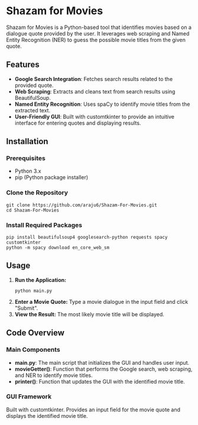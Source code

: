 <!DOCTYPE html>
<html lang="en">
    <div class="container">
        <h1>Shazam for Movies</h1>
        <p>Shazam for Movies is a Python-based tool that identifies movies based on a dialogue quote provided by the user. It leverages web scraping and Named Entity Recognition (NER) to guess the possible movie titles from the given quote.</p>
        <h2>Features</h2>
        <ul>
            <li><strong>Google Search Integration</strong>: Fetches search results related to the provided quote.</li>
            <li><strong>Web Scraping</strong>: Extracts and cleans text from search results using BeautifulSoup.</li>
            <li><strong>Named Entity Recognition</strong>: Uses spaCy to identify movie titles from the extracted text.</li>
            <li><strong>User-Friendly GUI</strong>: Built with customtkinter to provide an intuitive interface for entering quotes and displaying results.</li>
        </ul>
        <h2>Installation</h2>
        <h3>Prerequisites</h3>
        <ul>
            <li>Python 3.x</li>
            <li>pip (Python package installer)</li>
        </ul>
        <h3>Clone the Repository</h3>
        <pre><code>git clone https://github.com/araju6/Shazam-For-Movies.git
cd Shazam-For-Movies</code></pre>
        <h3>Install Required Packages</h3>
        <pre><code>pip install beautifulsoup4 googlesearch-python requests spacy customtkinter
python -m spacy download en_core_web_sm</code></pre>
        <h2>Usage</h2>
        <ol>
            <li><strong>Run the Application:</strong>
            <pre><code>python main.py</code></pre></li>
            <li><strong>Enter a Movie Quote:</strong> Type a movie dialogue in the input field and click "Submit".</li>
            <li><strong>View the Result:</strong> The most likely movie title will be displayed.</li>
        </ol>
        <h2>Code Overview</h2>
        <h3>Main Components</h3>
        <ul>
            <li><strong>main.py</strong>: The main script that initializes the GUI and handles user input.</li>
            <li><strong>movieGetter()</strong>: Function that performs the Google search, web scraping, and NER to identify movie titles.</li>
            <li><strong>printer()</strong>: Function that updates the GUI with the identified movie title.</li>
        </ul>
        <h3>GUI Framework</h3>
        <p>Built with customtkinter. Provides an input field for the movie quote and displays the identified movie title.</p>
